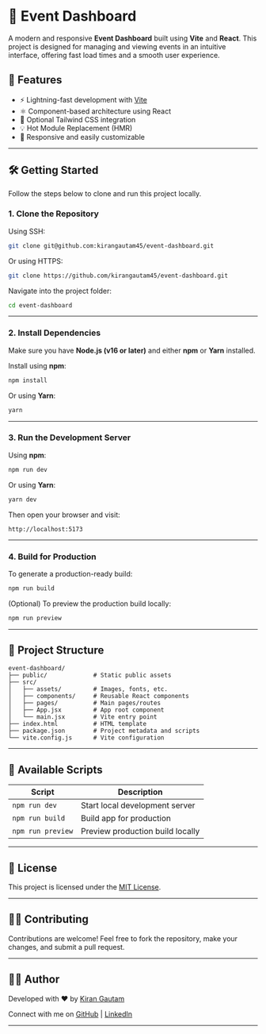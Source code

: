 # 🎉 Event Dashboard

A modern and responsive **Event Dashboard** built using **Vite** and **React**. This project is designed for managing and viewing events in an intuitive interface, offering fast load times and a smooth user experience.

## 🚀 Features

- ⚡ Lightning-fast development with [Vite](https://vitejs.dev/)
- ⚛️ Component-based architecture using React
- 🎨 Optional Tailwind CSS integration
- 💡 Hot Module Replacement (HMR)
- 📱 Responsive and easily customizable

---

## 🛠️ Getting Started

Follow the steps below to clone and run this project locally.

### 1. Clone the Repository

Using SSH:

```bash
git clone git@github.com:kirangautam45/event-dashboard.git
```

Or using HTTPS:

```bash
git clone https://github.com/kirangautam45/event-dashboard.git
```

Navigate into the project folder:

```bash
cd event-dashboard
```

---

### 2. Install Dependencies

Make sure you have **Node.js (v16 or later)** and either **npm** or **Yarn** installed.

Install using **npm**:

```bash
npm install
```

Or using **Yarn**:

```bash
yarn
```

---

### 3. Run the Development Server

Using **npm**:

```bash
npm run dev
```

Or using **Yarn**:

```bash
yarn dev
```

Then open your browser and visit:

```
http://localhost:5173
```

---

### 4. Build for Production

To generate a production-ready build:

```bash
npm run build
```

(Optional) To preview the production build locally:

```bash
npm run preview
```

---

## 📂 Project Structure

```
event-dashboard/
├── public/             # Static public assets
├── src/
│   ├── assets/         # Images, fonts, etc.
│   ├── components/     # Reusable React components
│   ├── pages/          # Main pages/routes
│   ├── App.jsx         # App root component
│   └── main.jsx        # Vite entry point
├── index.html          # HTML template
├── package.json        # Project metadata and scripts
└── vite.config.js      # Vite configuration
```

---

## 📜 Available Scripts

| Script             | Description                              |
|--------------------|------------------------------------------|
| `npm run dev`       | Start local development server           |
| `npm run build`     | Build app for production                 |
| `npm run preview`   | Preview production build locally         |

---

## 📝 License

This project is licensed under the [MIT License](LICENSE).

---

## 👨‍💻 Contributing

Contributions are welcome! Feel free to fork the repository, make your changes, and submit a pull request.

---

## 🙋‍♂️ Author

Developed with ❤️ by [Kiran Gautam](https://www.kirangtm.com.np/)

Connect with me on [GitHub](https://github.com/kirangautam45) | [LinkedIn](https://linkedin.com/in/kirangautam45)

---
